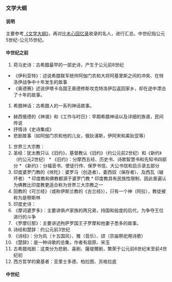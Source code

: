 ### 文学大纲

#### 说明
主要参考[《文学大纲》](https://book.douban.com/subject/1017014/)，再对比[木心回忆录](2.md)收录的名人，进行汇总。中世纪指公元5世纪-公元15世纪。

#### 中世纪之前
1. 荷马史诗：古希腊最早的一部史诗，产生于公元前8世纪
  * 《伊利亚特》：述说希腊联军统帅阿伽门农和大将阿基里斯之间的冲突、在特洛伊战争中十年发生的故事
  * 《奥德赛》述说伊塔卡岛国王奥德修斯攻克特洛伊后返回家乡，却在途中漂泊了十年的故事。
1. 希腊神话：古希腊人的一系列神话故事。
  * 赫西俄德的《神谱》和《工作与时日》：早期希腊神话以及详细的族谱，民间传说
  * 抒情诗《史诗集成》
  * 悲剧故事（如阿伽门农和他的儿女，俄狄浦斯，伊阿宋和美狄亚等）
1. 世界三大宗教：
  1. 圣经：犹太教只认《旧约》，基督教认《旧约》（约公元前2世纪）和《新约》（约公元2世纪）
    * 《旧约》：分摩西五经、历史书、诗歌智慧书和先知书四部分
    * 《新约》：分福音书、使徒行传、保罗书信、大公书信和启示录五部分
  1. 印度婆罗门教的《吠陀》：婆罗马（创造者）、委西奴（保存者）、及西瓦（破坏者）
    * 印度教和佛教都源于婆罗门教
    * 印度教具有民族性限制、因此普遍认为佛教比印度教更适合称为世界三大宗教之一
  1. 回教的《可兰经》（或称伊斯兰教的《古兰经》），只有一个神（阿拉），教徒被称为是穆斯林
1. 印度史诗：
  1. 《摩诃婆罗多》：主要讲俱卢家族的两兄弟，持国和般度的后代，为争夺王位进行的斗争
  1. 《罗摩衍那》：主要讲述拘萨罗国王子罗摩和他妻子悉多的故事。
1. 诗经和楚辞：约公元前3世纪
  1. 《诗经》：分为风（十五国风）、雅（音乐）、颂（宗庙祭祀用诗歌）
  1. 《楚辞》：是一种诗歌的总集，作者有屈原、宋玉
1. 古希腊戏剧：这类分为悲剧、喜剧、薩堤爾剧，繁荣于公元前6世纪末至前4世纪初
1. 西方哲学的奠基者：亚里士多德、柏拉图、苏格拉底


#### 中世纪